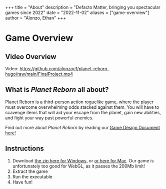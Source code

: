 +++
title = "About"
description = "Defacto Matter, bringing you spectacular games since 2022"
date = "2022-11-02"
aliases = ["game-overview"]
author = "Alonzo, Ethan"
+++

# Game Overview
## Video Overview
Video: https://github.com/alonzoc1/planet-reborn-hugo/raw/main/FinalProject.mp4
## What is *Planet Reborn* all about?
Planet Reborn is a third-person action roguelike game, where the player must overcome overwhelming odds stacked against them.
You will have to scavenge items that will aid your escape from the planet, gain new abilities, and fight your way past powerful enemies.

Find out more about *Planet Reborn* by reading our [Game Design Document here!](https://github.com/alonzoc1/planet-reborn-hugo/raw/main/Game%20Design%20Document%20Final-2.pdf)

## Instructions
1. Download [the zip here for Windows,](https://drive.google.com/file/d/1Rte0mGW33yPsjew5lhuc9aENuC4aAdO1/view?usp=sharing) or [or here for Mac](https://drive.google.com/file/d/1iQgBq6uwwt-mrlQ8KDb1E0AWsbxOWpcg/view?usp=share_link). Our game is unfortunately too good for WebGL, as it passes the 200Mb limit!
2. Extract the game
3. Run the executable
4. Have fun!
